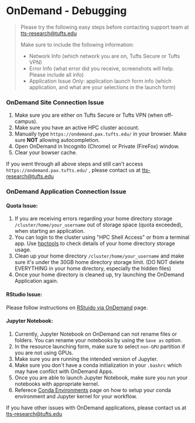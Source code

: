 # OnDemand - Debugging

> Please try the following easy steps before contacting support team at tts-research@tufts.edu
>
> Make sure to include the following information:
>
>  - Network Info (which network you are on, Tufts Secure or Tufts VPN)
>  - Error Info (what error did you receive, screenshots will help. Please include all info)
>  - Application Issue Only: application launch form info (which application, and what are your selections in the launch form)


### OnDemand Site Connection Issue

1. Make sure you are either on Tufts Secure or Tufts VPN (when off-campus).
2. Make sure you have an active HPC cluster account.
3. Manually type `https://ondemand.pax.tufts.edu/` in your browser. Make sure **NOT** allowing autocompletion.
4. Open OnDemand in Incognito (Chrome) or Private (FireFox) window.
5. Clear your bowser cache.

If you went through all above steps and still can't access `https://ondemand.pax.tufts.edu/` , please contact us at tts-research@tufts.edu


### OnDemand Application Connection Issue

#### Quota Issue:

1. If you are receiving errors regarding your home directory storage `/cluster/home/your_username` out of storage space (quota exceeded), when starting an application. 
2. You can login to the cluster using "HPC Shell Access" or from a terminal app. Use [hpctools](hpctools.md) to check details of your home directory storage usage.
3. Clean up your home directory `/cluster/home/your_username`  and make sure it's under the 30GB home directory storage limit. (DO NOT delete EVERYTHING in your home directory, especially the hidden files)
4. Once your home directory is cleaned up, try launching the OnDemand Application again.

#### RStudio Issue:

Please follow instructions on [RStuido via OnDemand](../Application/rstudio.md) page.

#### Jupyter Notebook:

1. Currently, Jupyter Notebook on OnDemand can not rename files or folders. You can rename your notebooks by using the `Save as` option.
2. In the resource launching form, make sure to select `non-GPU` partition if you are not using GPUs.
3. Make sure you are running the intended version of Jupyter.
4. Make sure you don't have a conda initialization in your `.bashrc` which may have conflict with OnDemand Apps.
5. Once you are able to launch Jupyter Notebook, make sure you run your notebooks with appropriate kernel. 
6. Referece [Conda Environments](../Application/0010_condaenv.md) page on how to setup your conda environment and Jupyter kernel for your workflow.


If you have other issues with OnDemand applications, please contact us at tts-research@tufts.edu

